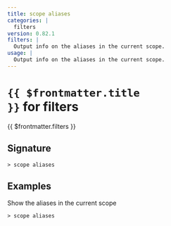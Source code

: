 ```yaml
---
title: scope aliases
categories: |
  filters
version: 0.82.1
filters: |
  Output info on the aliases in the current scope.
usage: |
  Output info on the aliases in the current scope.
---
```


# <code>{{ $frontmatter.title }}</code> for filters

<div class='command-title'>{{ $frontmatter.filters }}</div>

## Signature

```> scope aliases ```

## Examples

Show the aliases in the current scope
```shell
> scope aliases

```
